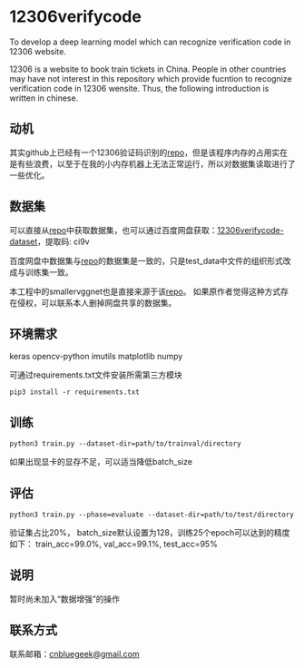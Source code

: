 # 12306verifycode
To develop a deep learning model which can recognize verification code in 12306 website.

12306 is a website to book train tickets in China. People in other countries may have not interest in this repository which provide fucntion to recognize verification code in 12306 wensite.  Thus, the following introduction is written in chinese.

## 动机

其实github上已经有一个12306验证码识别的[repo](https://github.com/wudinaonao/12306CaptchaCrack)，但是该程序内存的占用实在是有些浪费，以至于在我的小内存机器上无法正常运行，所以对数据集读取进行了一些优化。

## 数据集

可以直接从[repo](https://github.com/wudinaonao/12306CaptchaCrack)中获取数据集，也可以通过百度网盘获取：[12306verifycode-dataset](https://pan.baidu.com/s/1cgT_D2vmU72J5ARkSkOdUw)，提取码: ci9v

百度网盘中数据集与[repo](https://github.com/wudinaonao/12306CaptchaCrack)的数据集是一致的，只是test_data中文件的组织形式改成与训练集一致。

本工程中的smallervggnet也是直接来源于该[repo](https://github.com/wudinaonao/12306CaptchaCrack)。
如果原作者觉得这种方式存在侵权，可以联系本人删掉网盘共享的数据集。

## 环境需求
keras
opencv-python
imutils
matplotlib
numpy

可通过requirements.txt文件安装所需第三方模块
```shell
pip3 install -r requirements.txt
```

## 训练

```shell
python3 train.py --dataset-dir=path/to/trainval/directory
```
如果出现显卡的显存不足，可以适当降低batch_size

## 评估
```shell
python3 train.py --phase=evaluate --dataset-dir=path/to/test/directory
```

验证集占比20%， batch_size默认设置为128，训练25个epoch可以达到的精度如下：
train_acc=99.0%, val_acc=99.1%, test_acc=95% 

## 说明
暂时尚未加入“数据增强”的操作

## 联系方式
联系邮箱：cnbluegeek@gmail.com
